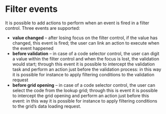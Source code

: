 # Filter events

It is possible to add actions to perform when an event is fired in a filter control. Three events are supported:

* **value changed**  – after losing focus on the filter control, if the value has changed, this event is fired; the user can link an action to execute when the event happened
* **before validation**  – in case of a code selector control, the user can digit a value within the filter control and when the focus is lost, the validation would start; through this event it is possible to intercept the validation task and perform an action just before the validation process: in this way it is possible for instance to apply filtering conditions to the validation request
* **before grid opening**  – in case of a code selector control, the user can select the code from the lookup grid; through this is event it is possible to intercept the grid opening and perform an action just before this event: in this way it is possible for instance to apply filtering conditions to the grid’s data loading request.

